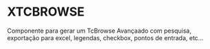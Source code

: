 # XTCBROWSE
Componente para gerar um TcBrowse Avançaado com pesquisa, exportação para excel, legendas, checkbox, pontos de entrada, etc...
